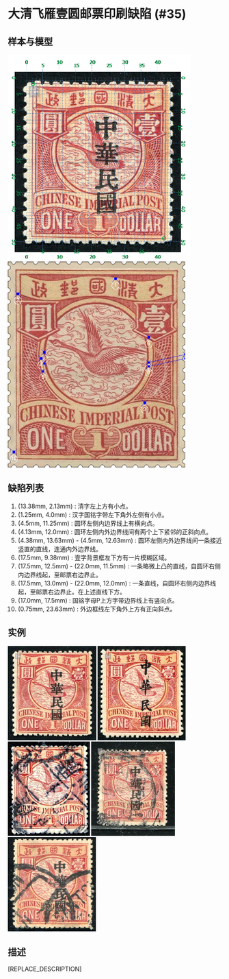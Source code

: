 # 大清飞雁壹圆邮票印刷缺陷 (#35)

## 样本与模型
<img src="sampling.png" height=480/> <img src="model.png" height=480/>

## 缺陷列表
1. (13.38mm, 2.13mm) :  清字左上方有小点。
1. (1.25mm, 4.0mm) :  汉字国铭字带左下角外左侧有小点。
1. (4.5mm, 11.25mm) :  圆环左侧内边界线上有横向点。
1. (4.13mm, 12.0mm) :  圆环左侧内外边界线间有两个上下紧邻的正斜向点。
1. (4.38mm, 13.63mm) - (4.5mm, 12.63mm) :  圆环左侧内外边界线间一条接近竖直的直线，连通内外边界线。
1. (17.5mm, 9.38mm) :  壹字背景框左下方有一片模糊区域。
1. (17.5mm, 12.5mm) - (22.0mm, 11.5mm) :  一条略微上凸的直线，自圆环右侧内边界线起，至邮票右边界止。
1. (17.5mm, 13.0mm) - (22.0mm, 12.0mm) :  一条直线，自圆环右侧内边界线起，至邮票右边界止。在上述直线下方。
1. (17.0mm, 17.5mm) :  国铭字母P上方字带边界线上有竖向点。
1. (0.75mm, 23.63mm) :  外边框线左下角外上方有正向斜点。


## 实例
<img src="2012-02-21_00056834024A.jpg" height=220/> <img src="2013-07-01_00115515004A.jpg" height=220/> <img src="2014-01-12_00131096020A.jpg" height=220/> <img src="2014-03-03_00136537040A.jpg" height=220/> <img src="2015-07-17_00182626038A.jpg" height=220/> 


## 描述
[REPLACE_DESCRIPTION]
